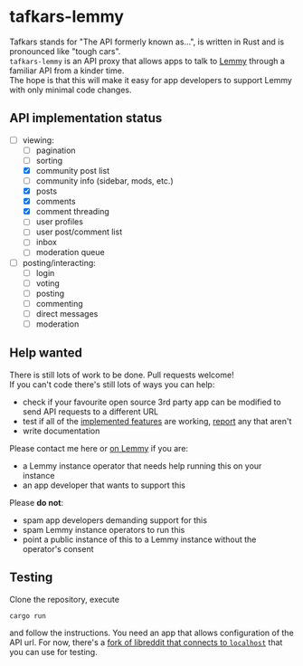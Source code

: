 # tafkars-lemmy

Tafkars stands for "The API formerly known as...", is written in Rust and is pronounced like "tough cars".  
`tafkars-lemmy` is an API proxy that allows apps to talk to [Lemmy](https://github.com/LemmyNet/lemmy) through a familiar API from a kinder time.  
The hope is that this will make it easy for app developers to support Lemmy with only minimal code changes.  

## API implementation status

- [ ] viewing:
    - [ ] pagination
    - [ ] sorting
    - [x] community post list
    - [ ] community info (sidebar, mods, etc.)
    - [x] posts
    - [x] comments
    - [x] comment threading
    - [ ] user profiles
    - [ ] user post/comment list
    - [ ] inbox
    - [ ] moderation queue
- [ ] posting/interacting:
    - [ ] login
    - [ ] voting
    - [ ] posting
    - [ ] commenting
    - [ ] direct messages
    - [ ] moderation

## Help wanted

There is still lots of work to be done. Pull requests welcome!  
If you can't code there's still lots of ways you can help:
- check if your favourite open source 3rd party app can be modified to send API requests to a different URL
- test if all of the [implemented features](#api-implementation-status) are working, [report](https://github.com/derivator/tafkars/issues) any that aren't
- write documentation

Please contact me here or [on Lemmy](https://feddit.de/u/derivator) if you are:
- a Lemmy instance operator that needs help running this on your instance
- an app developer that wants to support this

Please **do not**:
- spam app developers demanding support for this
- spam Lemmy instance operators to run this
- point a public instance of this to a Lemmy instance without the operator's consent

## Testing
Clone the repository, execute
```
cargo run
```
and follow the instructions.
You need an app that allows configuration of the API url. For now, there's a [fork of libreddit that connects to `localhost`](https://github.com/derivator/libreddit) that you can use for testing.